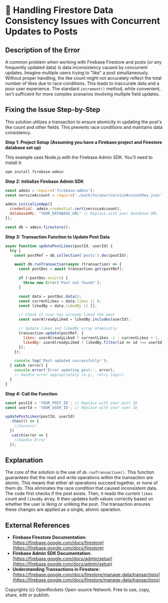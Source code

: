 # 🐞 Handling Firestore Data Consistency Issues with Concurrent Updates to Posts


## Description of the Error

A common problem when working with Firebase Firestore and posts (or any frequently updated data) is data inconsistency caused by concurrent updates.  Imagine multiple users trying to "like" a post simultaneously.  Without proper handling, the like count might not accurately reflect the total number of likes due to race conditions.  This leads to inaccurate data and a poor user experience.  The standard `increment()` method, while convenient, isn't sufficient for more complex scenarios involving multiple field updates.

## Fixing the Issue Step-by-Step

This solution utilizes a transaction to ensure atomicity in updating the post's like count and other fields.  This prevents race conditions and maintains data consistency.

**Step 1: Project Setup (Assuming you have a Firebase project and Firestore database set up)**

This example uses Node.js with the Firebase Admin SDK.  You'll need to install it:

```bash
npm install firebase-admin
```

**Step 2: Initialize Firebase Admin SDK**

```javascript
const admin = require('firebase-admin');
const serviceAccount = require('./path/to/your/serviceAccountKey.json'); // Replace with your service account key

admin.initializeApp({
  credential: admin.credential.cert(serviceAccount),
  databaseURL: "YOUR_DATABASE_URL" // Replace with your database URL
});

const db = admin.firestore();
```


**Step 3:  Transaction Function to Update Post Data**

```javascript
async function updatePostLikes(postId, userId) {
  try {
    const postRef = db.collection('posts').doc(postId);

    await db.runTransaction(async (transaction) => {
      const postDoc = await transaction.get(postRef);

      if (!postDoc.exists) {
        throw new Error('Post not found!');
      }

      const data = postDoc.data();
      const currentLikes = data.likes || 0;
      const likedBy = data.likedBy || [];

      // Check if user has already liked the post
      const userAlreadyLiked = likedBy.includes(userId);

      // Update likes and likedBy array atomically
      transaction.update(postRef, {
        likes: userAlreadyLiked ? currentLikes -1 : currentLikes + 1,
        likedBy: userAlreadyLiked ? likedBy.filter(id => id !== userId) : [...likedBy, userId],
      });
    });

    console.log('Post updated successfully!');
  } catch (error) {
    console.error('Error updating post:', error);
    // Handle error appropriately (e.g., retry logic)
  }
}


```

**Step 4: Call the Function**

```javascript
const postId = 'YOUR_POST_ID'; // Replace with your post ID
const userId = 'YOUR_USER_ID'; // Replace with your user ID

updatePostLikes(postId, userId)
  .then(() => {
    //Success!
  })
  .catch(error => {
    //Handle Error
  });
```

## Explanation

The core of the solution is the use of `db.runTransaction()`. This function guarantees that the read and write operations within the transaction are atomic.  This means that either all operations succeed together, or none of them do. This eliminates the race condition that caused inconsistent data.  The code first checks if the post exists.  Then, it reads the current `likes` count and `likedBy` array.  It then updates both values correctly based on whether the user is liking or unliking the post.  The transaction ensures these changes are applied as a single, atomic operation.


## External References

* **Firebase Firestore Documentation:** [https://firebase.google.com/docs/firestore](https://firebase.google.com/docs/firestore)
* **Firebase Admin SDK Documentation:** [https://firebase.google.com/docs/admin/setup](https://firebase.google.com/docs/admin/setup)
* **Understanding Transactions in Firestore:**  [https://firebase.google.com/docs/firestore/manage-data/transactions](https://firebase.google.com/docs/firestore/manage-data/transactions)


Copyrights (c) OpenRockets Open-source Network. Free to use, copy, share, edit or publish.

